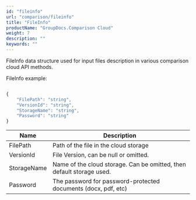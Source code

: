 ```yaml
---
id: "fileinfo"
url: "comparison/fileinfo"
title: "FileInfo"
productName: "GroupDocs.Comparison Cloud"
weight: 7
description: ""
keywords: ""
---
```


FileInfo data structure used for input files description in various comparison cloud API methods.

FileInfo example:

```javascript

{
    "FilePath": "string",
    "VersionId": "string",
    "StorageName": "string",
    "Password": "string"
}

```

|Name|Description
|---|---
|FilePath|Path of the file in the cloud storage
|VersionId|File Version, can be null or omitted.
|StorageName|Name of the cloud storage. Can be omitted, then default storage used.
|Password|The password for password-protected documents (docx, pdf, etc)
